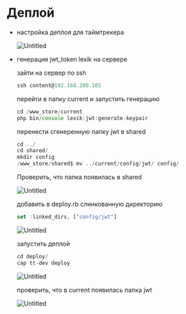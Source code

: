 # Деплой

- настройка деплоя для таймтрекера
    
    ![Untitled](Работа/TimeTracker/Деплой%2070a1744bdb1b4ae79489eff72ee565e9/Untitled.png)
    
- генерация jwt_token lexik на сервере
    
    зайти на сервер по ssh
    
    ```jsx
    ssh content@192.168.200.105
    ```
    
    перейти в папку current и запустить генерацию
    
    ```jsx
    cd /www_store/current
    php bin/console lexik:jwt:generate-keypair
    ```
    
    перенести сгенеренную папку jwt в shared
    
    ```jsx
    cd ../
    cd shared/
    mkdir config
    /www_store/shared$ mv ../current/config/jwt/ config/
    ```
    
    Проверить, что папка появилась в shared
    
    ![Untitled](Работа/TimeTracker/Деплой%2070a1744bdb1b4ae79489eff72ee565e9/Untitled%201.png)
    
    добавить в deploy.rb слинкованную директорию 
    
    ```jsx
    set :linked_dirs, ["config/jwt"]
    ```
    
    ![Untitled](Работа/TimeTracker/Деплой%2070a1744bdb1b4ae79489eff72ee565e9/Untitled%202.png)
    
    запустить деплой
    
    ```jsx
    cd deploy/
    cap tt-dev deploy
    ```
    
    ![Untitled](Работа/TimeTracker/Деплой%2070a1744bdb1b4ae79489eff72ee565e9/Untitled%203.png)
    
    проверить, что в current появилась папка jwt
    
    ![Untitled](Работа/TimeTracker/Деплой%2070a1744bdb1b4ae79489eff72ee565e9/Untitled%204.png)